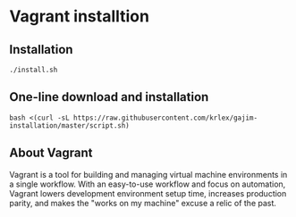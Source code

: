 # Vagrant installtion

## Installation

```
./install.sh
```

## One-line download and installation

```
bash <(curl -sL https://raw.githubusercontent.com/krlex/gajim-installation/master/script.sh)
```
## About Vagrant

Vagrant is a tool for building and managing virtual machine environments in a single workflow.
With an easy-to-use workflow and focus on automation, Vagrant lowers development environment setup 
time, increases production parity, and makes the "works on my machine" excuse a relic of the past.
